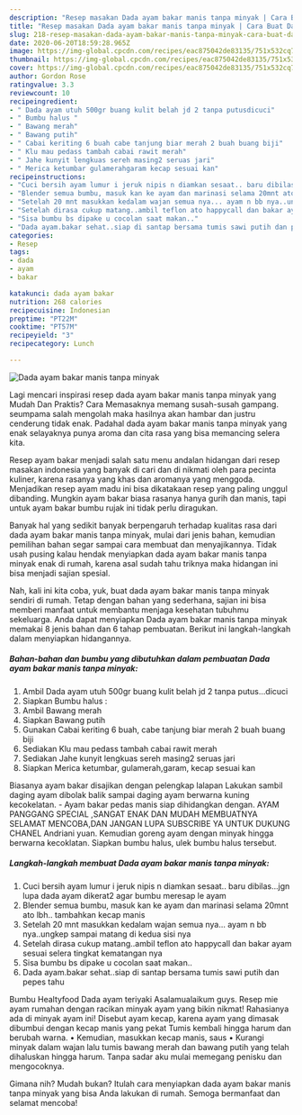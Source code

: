 ```yaml
---
description: "Resep masakan Dada ayam bakar manis tanpa minyak | Cara Buat Dada ayam bakar manis tanpa minyak Yang Bikin Ngiler"
title: "Resep masakan Dada ayam bakar manis tanpa minyak | Cara Buat Dada ayam bakar manis tanpa minyak Yang Bikin Ngiler"
slug: 218-resep-masakan-dada-ayam-bakar-manis-tanpa-minyak-cara-buat-dada-ayam-bakar-manis-tanpa-minyak-yang-bikin-ngiler
date: 2020-06-20T18:59:28.965Z
image: https://img-global.cpcdn.com/recipes/eac875042de83135/751x532cq70/dada-ayam-bakar-manis-tanpa-minyak-foto-resep-utama.jpg
thumbnail: https://img-global.cpcdn.com/recipes/eac875042de83135/751x532cq70/dada-ayam-bakar-manis-tanpa-minyak-foto-resep-utama.jpg
cover: https://img-global.cpcdn.com/recipes/eac875042de83135/751x532cq70/dada-ayam-bakar-manis-tanpa-minyak-foto-resep-utama.jpg
author: Gordon Rose
ratingvalue: 3.3
reviewcount: 10
recipeingredient:
- " Dada ayam utuh 500gr buang kulit belah jd 2 tanpa putusdicuci"
- " Bumbu halus "
- " Bawang merah"
- " Bawang putih"
- " Cabai keriting 6 buah cabe tanjung biar merah 2 buah buang biji"
- " Klu mau pedass tambah cabai rawit merah"
- " Jahe kunyit lengkuas sereh masing2 seruas jari"
- " Merica ketumbar gulamerahgaram kecap sesuai kan"
recipeinstructions:
- "Cuci bersih ayam lumur i jeruk nipis n diamkan sesaat.. baru dibilas...jgn lupa dada ayam dikerat2 agar bumbu meresap le ayam"
- "Blender semua bumbu, masuk kan ke ayam dan marinasi selama 20mnt ato lbh.. tambahkan kecap manis"
- "Setelah 20 mnt masukkan kedalam wajan semua nya... ayam n bb nya..ungkep sampai matang di kedua sisi nya"
- "Setelah dirasa cukup matang..ambil teflon ato happycall dan bakar ayam sesuai selera tingkat kematangan nya"
- "Sisa bumbu bs dipake u cocolan saat makan.."
- "Dada ayam.bakar sehat..siap di santap bersama tumis sawi putih dan pepes tahu"
categories:
- Resep
tags:
- dada
- ayam
- bakar

katakunci: dada ayam bakar 
nutrition: 268 calories
recipecuisine: Indonesian
preptime: "PT22M"
cooktime: "PT57M"
recipeyield: "3"
recipecategory: Lunch

---
```



![Dada ayam bakar manis tanpa minyak](https://img-global.cpcdn.com/recipes/eac875042de83135/751x532cq70/dada-ayam-bakar-manis-tanpa-minyak-foto-resep-utama.jpg)

Lagi mencari inspirasi resep dada ayam bakar manis tanpa minyak yang Mudah Dan Praktis? Cara Memasaknya memang susah-susah gampang. seumpama salah mengolah maka hasilnya akan hambar dan justru cenderung tidak enak. Padahal dada ayam bakar manis tanpa minyak yang enak selayaknya punya aroma dan cita rasa yang bisa memancing selera kita.

Resep ayam bakar menjadi salah satu menu andalan hidangan dari resep masakan indonesia yang banyak di cari dan di nikmati oleh para pecinta kuliner, karena rasanya yang khas dan aromanya yang menggoda. Menjadikan resep ayam madu ini bisa dikatakaan resep yang paling unggul dibanding. Mungkin ayam bakar biasa rasanya hanya gurih dan manis, tapi untuk ayam bakar bumbu rujak ini tidak perlu diragukan.

Banyak hal yang sedikit banyak berpengaruh terhadap kualitas rasa dari dada ayam bakar manis tanpa minyak, mulai dari jenis bahan, kemudian pemilihan bahan segar sampai cara membuat dan menyajikannya. Tidak usah pusing kalau hendak menyiapkan dada ayam bakar manis tanpa minyak enak di rumah, karena asal sudah tahu triknya maka hidangan ini bisa menjadi sajian spesial.


Nah, kali ini kita coba, yuk, buat dada ayam bakar manis tanpa minyak sendiri di rumah. Tetap dengan bahan yang sederhana, sajian ini bisa memberi manfaat untuk membantu menjaga kesehatan tubuhmu sekeluarga. Anda dapat menyiapkan Dada ayam bakar manis tanpa minyak memakai 8 jenis bahan dan 6 tahap pembuatan. Berikut ini langkah-langkah dalam menyiapkan hidangannya.

<!--inarticleads1-->

##### Bahan-bahan dan bumbu yang dibutuhkan dalam pembuatan Dada ayam bakar manis tanpa minyak:

1. Ambil  Dada ayam utuh 500gr buang kulit belah jd 2 tanpa putus...dicuci
1. Siapkan  Bumbu halus :
1. Ambil  Bawang merah
1. Siapkan  Bawang putih
1. Gunakan  Cabai keriting 6 buah, cabe tanjung biar merah 2 buah buang biji
1. Sediakan  Klu mau pedass tambah cabai rawit merah
1. Sediakan  Jahe kunyit lengkuas sereh masing2 seruas jari
1. Siapkan  Merica ketumbar, gulamerah,garam, kecap sesuai kan


Biasanya ayam bakar disajikan dengan pelengkap lalapan Lakukan sambil daging ayam dibolak balik sampai daging ayam berwarna kuning kecokelatan. - Ayam bakar pedas manis siap dihidangkan dengan. AYAM PANGGANG SPECIAL ,SANGAT ENAK DAN MUDAH MEMBUATNYA SELAMAT MENCOBA,DAN JANGAN LUPA SUBSCRIBE YA UNTUK DUKUNG CHANEL Andriani yuan. Kemudian goreng ayam dengan minyak hingga berwarna kecoklatan. Siapkan bumbu halus, ulek bumbu halus tersebut. 

<!--inarticleads2-->

##### Langkah-langkah membuat Dada ayam bakar manis tanpa minyak:

1. Cuci bersih ayam lumur i jeruk nipis n diamkan sesaat.. baru dibilas...jgn lupa dada ayam dikerat2 agar bumbu meresap le ayam
1. Blender semua bumbu, masuk kan ke ayam dan marinasi selama 20mnt ato lbh.. tambahkan kecap manis
1. Setelah 20 mnt masukkan kedalam wajan semua nya... ayam n bb nya..ungkep sampai matang di kedua sisi nya
1. Setelah dirasa cukup matang..ambil teflon ato happycall dan bakar ayam sesuai selera tingkat kematangan nya
1. Sisa bumbu bs dipake u cocolan saat makan..
1. Dada ayam.bakar sehat..siap di santap bersama tumis sawi putih dan pepes tahu


Bumbu Healtyfood Dada ayam teriyaki Asalamualaikum guys. Resep mie ayam rumahan dengan racikan minyak ayam yang bikin nikmat! Rahasianya ada di minyak ayam ini! Disebut ayam kecap, karena ayam yang dimasak dibumbui dengan kecap manis yang pekat Tumis kembali hingga harum dan berubah warna. • Kemudian, masukkan kecap manis, saus • Kurangi minyak dalam wajan lalu tumis bawang merah dan bawang putih yang telah dihaluskan hingga harum. Tanpa sadar aku mulai memegang penisku dan mengocoknya. 

Gimana nih? Mudah bukan? Itulah cara menyiapkan dada ayam bakar manis tanpa minyak yang bisa Anda lakukan di rumah. Semoga bermanfaat dan selamat mencoba!
